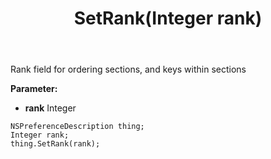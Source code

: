 ﻿---
uid: crmscript_ref_NSPreferenceDescription_SetRank
title: SetRank(Integer rank)
intellisense: NSPreferenceDescription.SetRank
keywords: NSPreferenceDescription, GetRank
so.topic: reference
---

Rank field for ordering sections, and keys within sections

**Parameter:** 
 - **rank** Integer

```crmscript
NSPreferenceDescription thing;
Integer rank;
thing.SetRank(rank);
```

